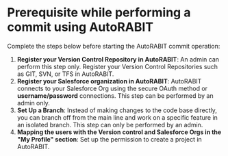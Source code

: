 # Prerequisite while performing a commit using AutoRABIT

Complete the steps below before starting the AutoRABIT commit operation:

1. **Register your Version Control Repository in AutoRABIT**: An admin can perform this step only. Register your Version Control Repositories such as GIT, SVN, or TFS in AutoRABIT.
2. **Register your Salesforce organization in AutoRABIT**: AutoRABIT connects to your Salesforce Org using the secure OAuth method or **username/password** connections. This step can be performed by an admin only.&#x20;
3. **Set Up a Branch**: Instead of making changes to the code base directly, you can branch off from the main line and work on a specific feature in an isolated branch. This step can only be performed by an admin.
4. **Mapping the users with the Version control and Salesforce Orgs in the "My Profile" section**: Set up the permission to create a project in AutoRABIT.
